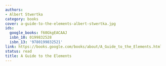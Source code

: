 ```yaml
---
authors:
- Albert Stwertka
category: books
cover: a-guide-to-the-elements-albert-stwertka.jpg
ids:
  google_books: f60GkgEACAAJ
  isbn_10: 0199832528
  isbn_13: '9780199832521'
link: https://books.google.com/books/about/A_Guide_to_the_Elements.html?hl=&id=f60GkgEACAAJ
status: read
title: A Guide to the Elements
---
```

